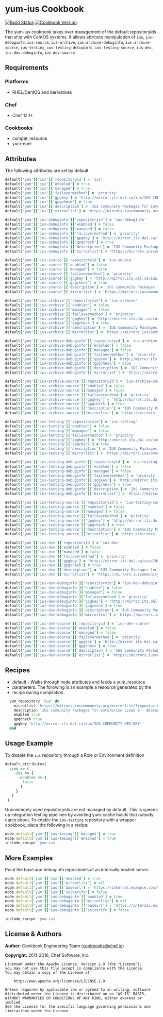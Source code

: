 # yum-ius Cookbook

[![Build Status](https://travis-ci.org/chef-cookbooks/yum-ius.svg?branch=master)](http://travis-ci.org/chef-cookbooks/yum-ius) [![Cookbook Version](https://img.shields.io/cookbook/v/yum-ius.svg)](https://supermarket.chef.io/cookbooks/yum-ius)

The yum-ius cookbook takes over management of the default repositoryids that ship with CentOS systems. It allows attribute manipulation of `ius`, `ius-debuginfo`, `ius-source`, `ius-archive`, `ius-archive-debuginfo`, `ius-archive-source`, `ius-testing`, `ius-testing-debuginfo`, `ius-testing-source`, `ius-dev`, `ius-dev-debuginfo`, `ius-dev-source`

## Requirements

### Platforms

- RHEL/CentOS and derivatives

### Chef

- Chef 12.1+

### Cookbooks

- compat_resource
- yum-epel

## Attributes

The following attributes are set by default

```ruby
default['yum']['ius']['repositoryid'] = 'ius'
default['yum']['ius']['enabled'] = true
default['yum']['ius']['managed'] = true
default['yum']['ius']['failovermethod'] = 'priority'
default['yum']['ius']['gpgkey'] = 'http://mirror.its.dal.ca/ius/IUS-COMMUNITY-GPG-KEY'
default['yum']['ius']['gpgcheck'] = true
default['yum']['ius']['description'] = 'IUS Community Packages for Enterprise Linux 6 - $basearch'
default['yum']['ius']['mirrorlist'] = 'https://mirrors.iuscommunity.org/mirrorlist/?repo=ius-el6&arch=$basearch&protocol=http'
```

```ruby
default['yum']['ius-debuginfo']['repositoryid'] = 'ius-debuginfo'
default['yum']['ius-debuginfo']['enabled'] = false
default['yum']['ius-debuginfo']['managed'] = false
default['yum']['ius-debuginfo']['failovermethod'] = 'priority'
default['yum']['ius-debuginfo']['gpgkey'] = 'http://mirror.its.dal.ca/ius/IUS-COMMUNITY-GPG-KEY'
default['yum']['ius-debuginfo']['gpgcheck'] = true
default['yum']['ius-debuginfo']['description'] = 'IUS Community Packages for Enterprise Linux 6 - $basearch Debug'
default['yum']['ius-debuginfo']['mirrorlist'] = 'https://mirrors.iuscommunity.org/mirrorlist/?repo=ius-el6-debuginfo&arch=$basearch&protocol=http'
```

```ruby
default['yum']['ius-source']['repositoryid'] = 'ius-source'
default['yum']['ius-source']['enabled'] = false
default['yum']['ius-source']['managed'] = false
default['yum']['ius-source']['failovermethod'] = 'priority'
default['yum']['ius-source']['gpgkey'] = 'http://mirror.its.dal.ca/ius/IUS-COMMUNITY-GPG-KEY'
default['yum']['ius-source']['gpgcheck'] = true
default['yum']['ius-source']['description'] = 'IUS Community Packages for Enterprise Linux 6 - $basearch Source'
default['yum']['ius-source']['mirrorlist'] = 'https://mirrors.iuscommunity.org/mirrorlist/?repo=ius-el6-source&arch=$basearch&protocol=http'
```

```ruby
default['yum']['ius-archive']['repositoryid'] = 'ius-archive'
default['yum']['ius-archive']['enabled'] = false
default['yum']['ius-archive']['managed'] = false
default['yum']['ius-archive']['failovermethod'] = 'priority'
default['yum']['ius-archive']['gpgkey'] = 'http://mirror.its.dal.ca/ius/IUS-COMMUNITY-GPG-KEY'
default['yum']['ius-archive']['gpgcheck'] = true
default['yum']['ius-archive']['description'] = 'IUS Community Packages for Enterprise Linux 6 - $basearch Archive'
default['yum']['ius-archive']['mirrorlist'] = 'https://mirrors.iuscommunity.org/mirrorlist/?repo=ius-el6-archive&arch=$basearch&protocol=http'
```

```ruby
default['yum']['ius-archive-debuginfo']['repositoryid'] = 'ius-archive-debuginfo'
default['yum']['ius-archive-debuginfo']['enabled'] = false
default['yum']['ius-archive-debuginfo']['managed'] = false
default['yum']['ius-archive-debuginfo']['failovermethod'] = 'priority'
default['yum']['ius-archive-debuginfo']['gpgkey'] = 'http://mirror.its.dal.ca/ius/IUS-COMMUNITY-GPG-KEY'
default['yum']['ius-archive-debuginfo']['gpgcheck'] = true
default['yum']['ius-archive-debuginfo']['description'] = 'IUS Community Packages for Enterprise Linux 6 - $basearch Archive Debug'
default['yum']['ius-archive-debuginfo']['mirrorlist'] = 'https://mirrors.iuscommunity.org/mirrorlist/?repo=ius-el6-archive-debuginfo&arch=$basearch&protocol=http'
```

```ruby
default['yum']['ius-archive-source']['repositoryid'] = 'ius-archive-source'
default['yum']['ius-archive-source']['enabled'] = false
default['yum']['ius-archive-source']['managed'] = false
default['yum']['ius-archive-source']['failovermethod'] = 'priority'
default['yum']['ius-archive-source']['gpgkey'] = 'http://mirror.its.dal.ca/ius/IUS-COMMUNITY-GPG-KEY'
default['yum']['ius-archive-source']['gpgcheck'] = true
default['yum']['ius-archive-source']['description'] = 'IUS Community Packages for Enterprise Linux 6 - $basearch Archive Source'
default['yum']['ius-archive-source']['mirrorlist'] = 'https://mirrors.iuscommunity.org/mirrorlist/?repo=ius-el6-archive-source&arch=$basearch&protocol=http'
```

```ruby
default['yum']['ius-testing']['repositoryid'] = 'ius-testing'
default['yum']['ius-testing']['enabled'] = false
default['yum']['ius-testing']['managed'] = false
default['yum']['ius-testing']['failovermethod'] = 'priority'
default['yum']['ius-testing']['gpgkey'] = 'http://mirror.its.dal.ca/ius/IUS-COMMUNITY-GPG-KEY'
default['yum']['ius-testing']['gpgcheck'] = true
default['yum']['ius-testing']['description'] = 'IUS Community Packages for Enterprise Linux 6 - $basearch Testing'
default['yum']['ius-testing']['mirrorlist'] = 'https://mirrors.iuscommunity.org/mirrorlist/?repo=ius-el6-testing&arch=$basearch&protocol=http'
```

```ruby
default['yum']['ius-testing-debuginfo']['repositoryid'] = 'ius-testing-debuginfo'
default['yum']['ius-testing-debuginfo']['enabled'] = false
default['yum']['ius-testing-debuginfo']['managed'] = false
default['yum']['ius-testing-debuginfo']['failovermethod'] = 'priority'
default['yum']['ius-testing-debuginfo']['gpgkey'] = 'http://mirror.its.dal.ca/ius/IUS-COMMUNITY-GPG-KEY'
default['yum']['ius-testing-debuginfo']['gpgcheck'] = true
default['yum']['ius-testing-debuginfo']['description'] = 'IUS Community Packages for Enterprise Linux 6 - $basearch Testing Debug'
default['yum']['ius-testing-debuginfo']['mirrorlist'] = 'https://mirrors.iuscommunity.org/mirrorlist/?repo=ius-el6-testing-debuginfo&arch=$basearch&protocol=http'
```

```ruby
default['yum']['ius-testing-source']['repositoryid'] = 'ius-testing-source'
default['yum']['ius-testing-source']['enabled'] = false
default['yum']['ius-testing-source']['managed'] = false
default['yum']['ius-testing-source']['failovermethod'] = 'priority'
default['yum']['ius-testing-source']['gpgkey'] = 'http://mirror.its.dal.ca/ius/IUS-COMMUNITY-GPG-KEY'
default['yum']['ius-testing-source']['gpgcheck'] = true
default['yum']['ius-testing-source']['description'] = 'IUS Community Packages for Enterprise Linux 6 - $basearch Testing Source'
default['yum']['ius-testing-source']['mirrorlist'] = 'https://mirrors.iuscommunity.org/mirrorlist/?repo=ius-el6-testing-source&arch=$basearch&protocol=http'
```

```ruby
default['yum']['ius-dev']['repositoryid'] = 'ius-dev'
default['yum']['ius-dev']['enabled'] = false
default['yum']['ius-dev']['managed'] = false
default['yum']['ius-dev']['failovermethod'] = 'priority'
default['yum']['ius-dev']['gpgkey'] = 'http://mirror.its.dal.ca/ius/IUS-COMMUNITY-GPG-KEY'
default['yum']['ius-dev']['gpgcheck'] = true
default['yum']['ius-dev']['description'] = 'IUS Community Packages for Enterprise Linux 6 - $basearch Dev'
default['yum']['ius-dev']['mirrorlist'] = 'https://mirrors.iuscommunity.org/mirrorlist/?repo=ius-el6-dev&arch=$basearch&protocol=http'
```

```ruby
default['yum']['ius-dev-debuginfo']['repositoryid'] = 'ius-dev-debuginfo'
default['yum']['ius-dev-debuginfo']['enabled'] = false
default['yum']['ius-dev-debuginfo']['managed'] = false
default['yum']['ius-dev-debuginfo']['failovermethod'] = 'priority'
default['yum']['ius-dev-debuginfo']['gpgkey'] = 'http://mirror.its.dal.ca/ius/IUS-COMMUNITY-GPG-KEY'
default['yum']['ius-dev-debuginfo']['gpgcheck'] = true
default['yum']['ius-dev-debuginfo']['description'] = 'IUS Community Packages for Enterprise Linux 6 - $basearch Dev Debug Info'
default['yum']['ius-dev-debuginfo']['mirrorlist'] = 'https://mirrors.iuscommunity.org/mirrorlist/?repo=ius-el6-dev-debuginfo&arch=$basearch&protocol=http'
```

```ruby
default['yum']['ius-dev-source']['repositoryid'] = 'ius-dev-source'
default['yum']['ius-dev-source']['enabled'] = false
default['yum']['ius-dev-source']['managed'] = false
default['yum']['ius-dev-source']['failovermethod'] = 'priority'
default['yum']['ius-dev-source']['gpgkey'] = 'http://mirror.its.dal.ca/ius/IUS-COMMUNITY-GPG-KEY'
default['yum']['ius-dev-source']['gpgcheck'] = true
default['yum']['ius-dev-source']['description'] = 'IUS Community Packages for Enterprise Linux 6 - $basearch Dev Source'
default['yum']['ius-dev-source']['mirrorlist'] = 'https://mirrors.iuscommunity.org/mirrorlist/?repo=ius-el6-dev-source&arch=$basearch&protocol=http'
```

## Recipes

- default - Walks through node attributes and feeds a yum_resource
- parameters. The following is an example a resource generated by the
- recipe during compilation.

```ruby
  yum_repository 'ius' do
    mirrorlist 'https://mirrors.iuscommunity.org/mirrorlist/?repo=ius-el6&arch=$basearch&protocol=http'
    description 'IUS Community Packages for Enterprise Linux 6 - $basearch'
    enabled true
    gpgcheck true
    gpgkey 'http://mirror.its.dal.ca/ius/IUS-COMMUNITY-GPG-KEY'
  end
```

## Usage Example

To disable the `ius` repository through a Role or Environment definition

```ruby
default_attributes(
  :yum => {
    :ius => {
      :enabled => {
        false
       }
     }
   }
 )
```

Uncommonly used repositoryids are not managed by default. This is speeds up integration testing pipelines by avoiding yum-cache builds that nobody cares about. To enable the `ius-testing` repository with a wrapper cookbook, place the following in a recipe:

```ruby
node.default['yum']['ius-tesing']['managed'] = true
node.default['yum']['ius-tesing']['enabled'] = true
include_recipe 'yum-ius'
```

## More Examples

Point the base and debuginfo repositories at an internally hosted server.

```ruby
node.default['yum']['ius']['enabled'] = true
node.default['yum']['ius']['mirrorlist'] = nil
node.default['yum']['ius']['baseurl'] = 'https://internal.example.com/centos/6/os/x86_64'
node.default['yum']['ius']['sslverify'] = false
node.default['yum']['ius-debuginfo']['enabled'] = true
node.default['yum']['ius-debuginfo']['mirrorlist'] = nil
node.default['yum']['ius-debuginfo']['baseurl'] = 'https://internal.example.com/centos/6/updates/x86_64'
node.default['yum']['ius-debuginfo']['sslverify'] = false

include_recipe 'yum-ius'
```

## License & Authors

**Author:** Cookbook Engineering Team ([cookbooks@chef.io](mailto:cookbooks@chef.io))

**Copyright:** 2011-2016, Chef Software, Inc.

```
Licensed under the Apache License, Version 2.0 (the "License");
you may not use this file except in compliance with the License.
You may obtain a copy of the License at

    http://www.apache.org/licenses/LICENSE-2.0

Unless required by applicable law or agreed to in writing, software
distributed under the License is distributed on an "AS IS" BASIS,
WITHOUT WARRANTIES OR CONDITIONS OF ANY KIND, either express or implied.
See the License for the specific language governing permissions and
limitations under the License.
```
